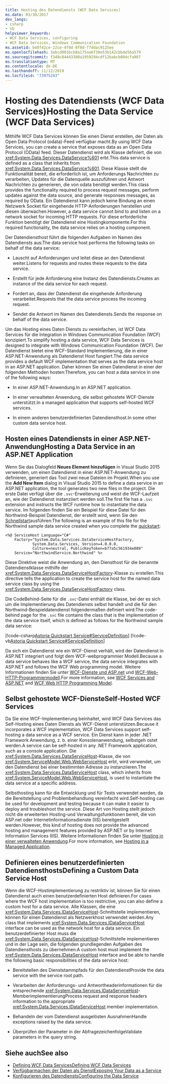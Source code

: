 ```yaml
---
title: Hosting des Datendiensts (WCF Data Services)
ms.date: 03/30/2017
dev_langs:
- csharp
- vb
helpviewer_keywords:
- WCF Data Services, configuring
- WCF Data Services, Windows Communication Foundation
ms.assetid: b48f42ce-22ce-4f8d-8f0d-f7ddac9125ee
ms.openlocfilehash: 3abcd901bcb8a175aa6f30e53b142cbbde56a579
ms.sourcegitcommit: f348c84443380a1959294cdf12babcb804cfa987
ms.translationtype: MT
ms.contentlocale: de-DE
ms.lasthandoff: 11/12/2019
ms.locfileid: "73975243"
---
```

# <a name="hosting-the-data-service-wcf-data-services"></a><span data-ttu-id="aefd6-102">Hosting des Datendiensts (WCF Data Services)</span><span class="sxs-lookup"><span data-stu-id="aefd6-102">Hosting the Data Service (WCF Data Services)</span></span>
<span data-ttu-id="aefd6-103">Mithilfe WCF Data Services können Sie einen Dienst erstellen, der Daten als Open Data Protocol (odata)-Feed verfügbar macht.</span><span class="sxs-lookup"><span data-stu-id="aefd6-103">By using WCF Data Services, you can create a service that exposes data as an Open Data Protocol (OData) feed.</span></span> <span data-ttu-id="aefd6-104">Dieser Datendienst wird als Klasse definiert, die von <xref:System.Data.Services.DataService%601> erbt.</span><span class="sxs-lookup"><span data-stu-id="aefd6-104">This data service is defined as a class that inherits from <xref:System.Data.Services.DataService%601>.</span></span> <span data-ttu-id="aefd6-105">Diese Klasse stellt die Funktionalität bereit, die erforderlich ist, um Anforderungs Nachrichten zu verarbeiten, Updates für die Datenquelle auszuführen und Antwort Nachrichten zu generieren, die von odata benötigt werden.</span><span class="sxs-lookup"><span data-stu-id="aefd6-105">This class provides the functionality required to process request messages, perform updates against the data source, and generate responses messages, as required by OData.</span></span> <span data-ttu-id="aefd6-106">Ein Datendienst kann jedoch keine Bindung an einen Netzwerk Socket für eingehende HTTP-Anforderungen herstellen und diesen überwachen.</span><span class="sxs-lookup"><span data-stu-id="aefd6-106">However, a data service cannot bind to and listen on a network socket for incoming HTTP requests.</span></span> <span data-ttu-id="aefd6-107">Für diese erforderliche Funktion benötigt der Datendienst eine Hostingkomponente.</span><span class="sxs-lookup"><span data-stu-id="aefd6-107">For this required functionality, the data service relies on a hosting component.</span></span>

 <span data-ttu-id="aefd6-108">Der Datendiensthost führt die folgenden Aufgaben im Namen des Datendiensts aus:</span><span class="sxs-lookup"><span data-stu-id="aefd6-108">The data service host performs the following tasks on behalf of the data service:</span></span>

- <span data-ttu-id="aefd6-109">Lauscht auf Anforderungen und leitet diese an den Datendienst weiter.</span><span class="sxs-lookup"><span data-stu-id="aefd6-109">Listens for requests and routes these requests to the data service.</span></span>

- <span data-ttu-id="aefd6-110">Erstellt für jede Anforderung eine Instanz des Datendiensts.</span><span class="sxs-lookup"><span data-stu-id="aefd6-110">Creates an instance of the data service for each request.</span></span>

- <span data-ttu-id="aefd6-111">Fordert an, dass der Datendienst die eingehende Anforderung verarbeitet.</span><span class="sxs-lookup"><span data-stu-id="aefd6-111">Requests that the data service process the incoming request.</span></span>

- <span data-ttu-id="aefd6-112">Sendet die Antwort im Namen des Datendiensts.</span><span class="sxs-lookup"><span data-stu-id="aefd6-112">Sends the response on behalf of the data service.</span></span>

 <span data-ttu-id="aefd6-113">Um das Hosting eines Daten Diensts zu vereinfachen, ist WCF Data Services für die Integration in Windows Communication Foundation (WCF) konzipiert.</span><span class="sxs-lookup"><span data-stu-id="aefd6-113">To simplify hosting a data service, WCF Data Services is designed to integrate with Windows Communication Foundation (WCF).</span></span> <span data-ttu-id="aefd6-114">Der Datendienst bietet eine WCF-Standard Implementierung, die in einer ASP.NET-Anwendung als Datendienst Host fungiert.</span><span class="sxs-lookup"><span data-stu-id="aefd6-114">The data service provides a default WCF implementation that serves as the data service host in an ASP.NET application.</span></span> <span data-ttu-id="aefd6-115">Daher können Sie einen Datendienst in einer der folgenden Methoden hosten:</span><span class="sxs-lookup"><span data-stu-id="aefd6-115">Therefore, you can host a data service in one of the following ways:</span></span>

- <span data-ttu-id="aefd6-116">In einer ASP.NET-Anwendung.</span><span class="sxs-lookup"><span data-stu-id="aefd6-116">In an ASP.NET application.</span></span>

- <span data-ttu-id="aefd6-117">In einer verwalteten Anwendung, die selbst gehostete WCF-Dienste unterstützt.</span><span class="sxs-lookup"><span data-stu-id="aefd6-117">In a managed application that supports self-hosted WCF services.</span></span>

- <span data-ttu-id="aefd6-118">In einem anderen benutzerdefinierten Datendiensthost.</span><span class="sxs-lookup"><span data-stu-id="aefd6-118">In some other custom data service host.</span></span>

## <a name="hosting-a-data-service-in-an-aspnet-application"></a><span data-ttu-id="aefd6-119">Hosten eines Datendiensts in einer ASP.NET-Anwendung</span><span class="sxs-lookup"><span data-stu-id="aefd6-119">Hosting a Data Service in an ASP.NET Application</span></span>

<span data-ttu-id="aefd6-120">Wenn Sie das Dialogfeld **Neues Element hinzufügen** in Visual Studio 2015 verwenden, um einen Datendienst in einer ASP.NET-Anwendung zu definieren, generiert das Tool zwei neue Dateien im Projekt.</span><span class="sxs-lookup"><span data-stu-id="aefd6-120">When you use the **Add New Item** dialog in Visual Studio 2015 to define a data service in an ASP.NET application, the tool generates two new files in the project.</span></span> <span data-ttu-id="aefd6-121">Die erste Datei verfügt über die `.svc`-Erweiterung und weist die WCF-Laufzeit an, wie der Datendienst instanziiert werden soll.</span><span class="sxs-lookup"><span data-stu-id="aefd6-121">The first file has a `.svc` extension and instructs the WCF runtime how to instantiate the data service.</span></span> <span data-ttu-id="aefd6-122">Im folgenden finden Sie ein Beispiel für diese Datei für den Northwind-Beispiel Datendienst, der erstellt wird, wenn Sie den [Schnellstart](quickstart-wcf-data-services.md)ausführen:</span><span class="sxs-lookup"><span data-stu-id="aefd6-122">The following is an example of this file for the Northwind sample data service created when you complete the [quickstart](quickstart-wcf-data-services.md):</span></span>

```aspx-csharp
<%@ ServiceHost Language="C#"
    Factory="System.Data.Services.DataServiceHostFactory,
            System.Data.Services, Version=4.0.0.0,
            Culture=neutral, PublicKeyToken=b77a5c561934e089"
    Service="NorthwindService.Northwind" %>
```

 <span data-ttu-id="aefd6-123">Diese Direktive weist die Anwendung an, den Diensthost für die benannte Datendienstklasse mithilfe der <xref:System.Data.Services.DataServiceHostFactory>-Klasse zu erstellen.</span><span class="sxs-lookup"><span data-stu-id="aefd6-123">This directive tells the application to create the service host for the named data service class by using the <xref:System.Data.Services.DataServiceHostFactory> class.</span></span>

 <span data-ttu-id="aefd6-124">Die CodeBehind-Seite für die `.svc`-Datei enthält die Klasse, bei der es sich um die Implementierung des Datendiensts selbst handelt und die für den Northwind-Beispieldatendienst folgendermaßen definiert wird:</span><span class="sxs-lookup"><span data-stu-id="aefd6-124">The code-behind page for the `.svc` file contains the class that is the implementation of the data service itself, which is defined as follows for the Northwind sample data service:</span></span>

 [!code-csharp[Astoria Quickstart Service#ServiceDefinition](../../../../samples/snippets/csharp/VS_Snippets_Misc/astoria_quickstart_service/cs/northwind.svc.cs#servicedefinition)]
 [!code-vb[Astoria Quickstart Service#ServiceDefinition](../../../../samples/snippets/visualbasic/VS_Snippets_Misc/astoria_quickstart_service/vb/northwind.svc.vb#servicedefinition)]

 <span data-ttu-id="aefd6-125">Da sich ein Datendienst wie ein WCF-Dienst verhält, wird der Datendienst in ASP.NET integriert und folgt dem WCF-webprogrammier Modell.</span><span class="sxs-lookup"><span data-stu-id="aefd6-125">Because a data service behaves like a WCF service, the data service integrates with ASP.NET and follows the WCF Web programming model.</span></span> <span data-ttu-id="aefd6-126">Weitere Informationen finden Sie unter [WCF-Dienste und ASP.net](../../wcf/feature-details/wcf-services-and-aspnet.md) und [WCF-Web-HTTP-Programmiermodell](../../wcf/feature-details/wcf-web-http-programming-model.md).</span><span class="sxs-lookup"><span data-stu-id="aefd6-126">For more information, see [WCF Services and ASP.NET](../../wcf/feature-details/wcf-services-and-aspnet.md) and [WCF Web HTTP Programming Model](../../wcf/feature-details/wcf-web-http-programming-model.md).</span></span>

## <a name="self-hosted-wcf-services"></a><span data-ttu-id="aefd6-127">Selbst gehostete WCF-Dienste</span><span class="sxs-lookup"><span data-stu-id="aefd6-127">Self-Hosted WCF Services</span></span>
 <span data-ttu-id="aefd6-128">Da Sie eine WCF-Implementierung beinhaltet, wird WCF Data Services das Self-Hosting eines Daten Diensts als WCF-Dienst unterstützen.</span><span class="sxs-lookup"><span data-stu-id="aefd6-128">Because it incorporates a WCF implementation, WCF Data Services support self-hosting a data service as a WCF service.</span></span> <span data-ttu-id="aefd6-129">Ein Dienst kann in jeder .NET Framework Anwendung, z. b. einer Konsolenanwendung, selbstgeh ostet werden.</span><span class="sxs-lookup"><span data-stu-id="aefd6-129">A service can be self-hosted in any .NET Framework application, such as a console application.</span></span> <span data-ttu-id="aefd6-130">Die <xref:System.Data.Services.DataServiceHost>-Klasse, die von <xref:System.ServiceModel.Web.WebServiceHost> erbt, wird verwendet, um den Datendienst bei einer bestimmten Adresse zu instanziieren.</span><span class="sxs-lookup"><span data-stu-id="aefd6-130">The <xref:System.Data.Services.DataServiceHost> class, which inherits from <xref:System.ServiceModel.Web.WebServiceHost>, is used to instantiate the data service at a specific address.</span></span>

 <span data-ttu-id="aefd6-131">Selbsthosting kann für die Entwicklung und für Tests verwendet werden, da die Bereitstellung und Problembehandlung vereinfacht wird.</span><span class="sxs-lookup"><span data-stu-id="aefd6-131">Self-hosting can be used for development and testing because it can make it easier to deploy and troubleshoot the service.</span></span> <span data-ttu-id="aefd6-132">Diese Art von Hosting stellt jedoch nicht die erweiterten Hosting-und Verwaltungsfunktionen bereit, die von ASP.net oder Internetinformationsdienste (IIS) bereitgestellt werden.</span><span class="sxs-lookup"><span data-stu-id="aefd6-132">However, this kind of hosting does not provide the advanced hosting and management features provided by ASP.NET or by Internet Information Services (IIS).</span></span> <span data-ttu-id="aefd6-133">Weitere Informationen finden Sie unter [Hosting in einer verwalteten Anwendung](../../wcf/feature-details/hosting-in-a-managed-application.md).</span><span class="sxs-lookup"><span data-stu-id="aefd6-133">For more information, see [Hosting in a Managed Application](../../wcf/feature-details/hosting-in-a-managed-application.md).</span></span>

## <a name="defining-a-custom-data-service-host"></a><span data-ttu-id="aefd6-134">Definieren eines benutzerdefinierten Datendiensthosts</span><span class="sxs-lookup"><span data-stu-id="aefd6-134">Defining a Custom Data Service Host</span></span>
 <span data-ttu-id="aefd6-135">Wenn die WCF-Hostimplementierung zu restriktiv ist, können Sie für einen Datendienst auch einen benutzerdefinierten Host definieren.</span><span class="sxs-lookup"><span data-stu-id="aefd6-135">For cases where the WCF host implementation is too restrictive, you can also define a custom host for a data service.</span></span> <span data-ttu-id="aefd6-136">Alle Klassen, die eine <xref:System.Data.Services.IDataServiceHost>-Schnittstelle implementieren, können für einen Datendienst als Netzwerkhost verwendet werden.</span><span class="sxs-lookup"><span data-stu-id="aefd6-136">Any class that implements <xref:System.Data.Services.IDataServiceHost> interface can be used as the network host for a data service.</span></span> <span data-ttu-id="aefd6-137">Ein benutzerdefinierter Host muss die <xref:System.Data.Services.IDataServiceHost>-Schnittstelle implementieren und in der Lage sein, die folgenden grundlegenden Aufgaben des Datendiensthosts zu übernehmen:</span><span class="sxs-lookup"><span data-stu-id="aefd6-137">A custom host must implement the <xref:System.Data.Services.IDataServiceHost> interface and be able to handle the following basic responsibilities of the data service host:</span></span>

- <span data-ttu-id="aefd6-138">Bereitstellen des Dienststammpfads für den Datendienst</span><span class="sxs-lookup"><span data-stu-id="aefd6-138">Provide the data service with the service root path.</span></span>

- <span data-ttu-id="aefd6-139">Verarbeiten der Anforderungs- und Antwortheaderinformationen für die entsprechende <xref:System.Data.Services.IDataServiceHost>-Memberimplementierung</span><span class="sxs-lookup"><span data-stu-id="aefd6-139">Process request and response headers information to the appropriate <xref:System.Data.Services.IDataServiceHost> member implementation.</span></span>

- <span data-ttu-id="aefd6-140">Behandeln der vom Datendienst ausgelösten Ausnahmen</span><span class="sxs-lookup"><span data-stu-id="aefd6-140">Handle exceptions raised by the data service.</span></span>

- <span data-ttu-id="aefd6-141">Überprüfen der Parameter in der Abfragezeichenfolge</span><span class="sxs-lookup"><span data-stu-id="aefd6-141">Validate parameters in the query string.</span></span>

## <a name="see-also"></a><span data-ttu-id="aefd6-142">Siehe auch</span><span class="sxs-lookup"><span data-stu-id="aefd6-142">See also</span></span>

- [<span data-ttu-id="aefd6-143">Defining WCF Data Services</span><span class="sxs-lookup"><span data-stu-id="aefd6-143">Defining WCF Data Services</span></span>](defining-wcf-data-services.md)
- [<span data-ttu-id="aefd6-144">Verfügbarmachen der Daten als Dienst</span><span class="sxs-lookup"><span data-stu-id="aefd6-144">Exposing Your Data as a Service</span></span>](exposing-your-data-as-a-service-wcf-data-services.md)
- [<span data-ttu-id="aefd6-145">Konfigurieren des Datendiensts</span><span class="sxs-lookup"><span data-stu-id="aefd6-145">Configuring the Data Service</span></span>](configuring-the-data-service-wcf-data-services.md)
